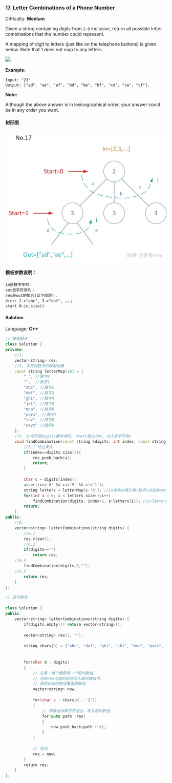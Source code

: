 ### [17\. Letter Combinations of a Phone Number](https://leetcode.com/problems/letter-combinations-of-a-phone-number/)

Difficulty: **Medium**


Given a string containing digits from `2-9` inclusive, return all possible letter combinations that the number could represent.

A mapping of digit to letters (just like on the telephone buttons) is given below. Note that 1 does not map to any letters.

![](http://upload.wikimedia.org/wikipedia/commons/thumb/7/73/Telephone-keypad2.svg/200px-Telephone-keypad2.svg.png)

**Example:**

```
Input: "23"
Output: ["ad", "ae", "af", "bd", "be", "bf", "cd", "ce", "cf"].
```

**Note:**

Although the above answer is in lexicographical order, your answer could be in any order you want.

#### 树形图
![](media/15665570539005.jpg)

#### 模板参数说明：

```
in是数字序列；
out是字符序列；
res是out的集合(以下同理)；
dict: 2->"abc", 3->"def", ……；
start 0~in.size()
```

#### Solution

Language: **C++**

```cpp
// 模板解法
class Solution {
private:
    //1. 
    vector<string> res;
    //3. 字符向数字的映射词典
    const string letterMap[10] = {
        " ", //数字0
        "",  //数字1
        "abc", //数字2
        "def", //数字3
        "ghi", //数字4
        "jkl", //数字5
        "mno", //数字6
        "pqrs", //数字7
        "tuv", //数字8
        "wxyz" //数字9
    };
    //5. in序列是digits数字序列, start是index, out是字符串s
    void findCombination(const string &digits, int index, const string &s){
        //5.1 终止条件
        if(index==digits.size()){
            res.push_back(s);
            return;
        }
        
        char c = digits[index];
        assert(c>='0' && c<='9' && c!='1');
        string letters = letterMap[c-'0']; //in序列中某元素(数字)对应的out元素集合(字符集)
        for(int i = 0; i < letters.size();i++)
            findCombination(digits, index+1, s+letters[i]); //s+letters[i]相当于压栈操作 5.2.3
        return;      
    }
public:
    //6.
    vector<string> letterCombinations(string digits) {
        //6.1
        res.clear();
        //6.2
        if(digits=="")
            return res;
	//6.4
        findCombination(digits,0,"");
	//6.5
        return res;
    }
};
```

```c++
// 迭代解法

class Solution {
public:
    vector<string> letterCombinations(string digits) {
        if(digits.empty()) return vector<string>();
        
        vector<string> res(1, "");
        
        string chars[8] = {"abc", "def", "ghi", "jkl", "mno", "pqrs", "tuv", "wxyz"};
​
        
        for(char d : digits)
        {
            // 注意：每个键使用一个临时数组，
            // 先把res与键的组合写入临时数组中，
            // 再用此临时数组覆盖原数组
            vector<string> now;
            
            for(char c : chars[d - '2'])
            {
                // 原数组与新字符组合，写入临时数组
                for(auto path :res)
                {
                    now.push_back(path + c);
                }
            }
            
            // 写回
            res = now;
        }
        return res;
    }
};
```